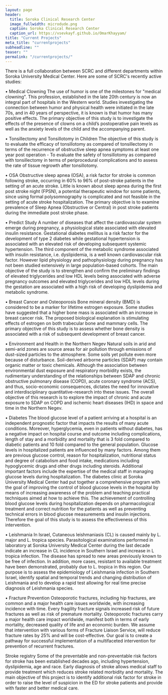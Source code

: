 ```yaml
---
layout: page
header:
  title: Soroka Clinical Research Center
  image_fullwidth: microdude.png
  caption: Soroka Clinical Research Center
  caption_url: https://vsevkayf.github.io/OmarKhayyam/
title: "Current Projects"
meta_title: "currentprojects"
subheadline: ""
teaser: ""
permalink: "/currentprojects/"
---
```


There is a full collaboration between SCRC and different departments within Soroka University Medical Center. Here are some of SCRC's recently active studies:

• Medical Clowning
The use of humor is one of the milestones for "medical clowning". This profession, established in the late 20th century is now an integral part of hospitals in the Western world. Studies investigating the connection between humor and physical health were initiated in the late 70s, and in 40 years of perspective, it is known is that humor has many positive effects.
The primary objective of this study is to investigate the effects of the presence of clowns on a child’s postoperative pain levels as well as the anxiety levels of the child and the accompanying parent.

• Tonsillectomy and Tonsillotomy in Children
The objective of this study is to evaluate the efficacy of tonsillotomy as compared of tonsillectomy in terms of the recurrence of obstructive sleep apnea symptoms at least one year post operation - To evaluate the safety of tonsillotomy as compared with tonsillectomy in terms of periprocedural complications and to assess the rate of tissue regrowth after tonsillotomy.

• OSA
Obstructive sleep apnea (OSA), a risk factor for stroke is common following stroke, occurring in 60% to 96% of post-stroke patients in the setting of an acute stroke. Little is known about sleep apnea during the first post stroke night (FPSN), a potential therapeutic window for some patients, since using formal polysomnography is complicated and not feasible in the setting of acute stroke hospitalization. 
The primary objective is to examine prevalence of Sleep Apnea (Obstructive or Central) in post stroke patients during the immediate post stroke phase.

• Predict Study
A number of diseases that affect the cardiovascular system emerge during pregnancy, a physiological state associated with elevated insulin resistance. Gestational diabetes mellitus is a risk factor for the development of type 2 diabetes while gestational hypertension is associated with an elevated risk of developing subsequent systemic hypertension. The third component of the metabolic syndrome associated with insulin resistance, i.e. dyslipidemia, is a well known cardiovascular risk factor. However lipid physiology and pathophysiology during pregnancy has not been studied extensively in large population-based cohorts. The main objective of the study is to strengthen and confirm the preliminary findings of elevated triglycerides and low HDL levels being associated with adverse pregnancy outcomes and elevated triglycerides and low HDL levels during the gestation are associated with a high risk of developing dyslipidemia and metabolic syndrome.



• Breast Cancer and Osteoporosis
Bone mineral density (BMD) is considered to be a marker for lifetime estrogen exposure. Some studies have suggested that a higher bone mass is associated with an increase in breast cancer risk. The proposed biological explanation is stimulating effects of estrogen on both trabecular bone and mammary cells.
The primary objective of this study is to assess whether bone density is associated with a risk of subsequent development of breast cancer.

• Environment and Health in the Northern Negev
Natural soils in arid and semi-arid zones are source areas for air pollution through emissions of dust-sized particles to the atmosphere. Some soils yet pollute even more because of disturbance. Soil-derived airborne particles (SDAP) may contain organic matter or toxic chemicals. Although the association between environmental dust exposure and respiratory morbidity exists, the rudimentary understanding of the relationships between SDAP and chronic obstructive pulmonary disease (COPD), acute coronary syndrome (ACS), and thus, socio-economic consequences, dictates the need for innovative and interdisciplinary quantitative-research into these issues. The overall objective of this research is to explore the impact of chronic and acute exposure to SDAP on COPD and ischemic heart diseases (IHD) in space and time in the Northern Negev.

• Diabetes
The blood glucose level of a patient arriving at a hospital is an independent prognostic factor that impacts the results of many acute conditions. Moreover, hyperglycemia, even in patients without diabetes, has a negative impact on hospital course and outcome including complications, length of stay and a morbidity and mortality that is 3 fold compared to diabetic patients and 10 fold compared to the general population.
Glucose levels in hospitalized patients are influenced by many factors. Among them are previous glucose control, reason for hospitalization, nutritional status and degree of catabolism and food intake, medications including hypoglycemic drugs and other drugs including steroids. Additional important factors include the expertise of the medical staff in managing glucose levels during hospitalization.
The diabetes clinic at Soroka University Medical Center had put together a comprehensive program with the goal of improving the control of blood glucose levels in the hospital by means of increasing awareness of the problem and teaching practical techniques aimed at how to achieve this.
The achievement of controlling blood glucose levels during hospitalization depends on pharmacological treatment and correct nutrition for the patients as well as preventing technical errors in blood glucose measurements and insulin injections. Therefore the goal of this study is to assess the effectiveness of this intervention.

• Leishmania
In Israel, Cutaneous leishmaniasis (CL) is caused mainly by L. major and L. tropica species. Parasitological examinations performed in laboratory at Soroka University Medical Center during the last decade indicate an increase in CL incidence in Southern Israel and increase in L tropica infection. The disease has spread to new areas previously known to be free of infection. In addition, more cases, resistant to available treatment have been demonstrated, probably due to L. tropica in this region.
Our purpose is  to assess the epidemiology of Leishmania infection in Southern Israel, identify spatial and temporal trends and changing distribution of Leishmania and to develop a rapid test allowing for real time precise diagnosis of Leishmania species.

• Fracture Prevention
Osteoporotic fractures, including hip fractures, are common and a major health care issues worldwide, with increasing incidence with time. Every fragility fracture signals increased risk of future fractures as well as risk of premature mortality. Osteoporotic fractures carry a major health care impact worldwide, manifest both in terms of early mortality, decreased quality of life and an economic burden. We assume that intervention with various forms of Fracture Liaison Service, will reduce fracture rates by 25% and will be cost-effective. Our goal is to create a pathway for successful implementation of a multifaceted intervention for prevention of recurrent fractures. 

Stroke registry
Some of the preventable and non-preventable risk factors for stroke has been established decades ago, including hypertension, dyslipidemia, age and race. Early diagnosis of stroke allows medical staff to provide treatment which reduces stroke related morbidity and mortality.
The main objective of this project is to identify additional risk factor for stroke in order to raise the level of suspicion in the ED for stroke patients and provide with faster and better medical care. 

